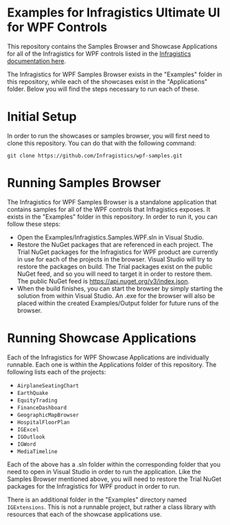 # Examples for Infragistics Ultimate UI for WPF Controls

This repository contains the Samples Browser and Showcase Applications for all of the Infragistics for WPF controls listed in the [Infragistics documentation here](https://www.infragistics.com/help/wpf/controls-components-and-frameworks).

The Infragistics for WPF Samples Browser exists in the "Examples" folder in this repository, while each of the showcases exist in the "Applications" folder. Below you will find the steps necessary to run each of these.

# Initial Setup

In order to run the showcases or samples browser, you will first need to clone this repository. You can do that with the following command:

```
git clone https://github.com/Infragistics/wpf-samples.git
```

# Running Samples Browser

The Infragistics for WPF Samples Browser is a standalone application that contains samples for all of the WPF controls that Infragistics exposes. It exists in the "Examples" folder in this repository. In order to run it, you can follow these steps:

- Open the Examples/Infragistics.Samples.WPF.sln in Visual Studio.
- Restore the NuGet packages that are referenced in each project. The Trial NuGet packages for the Infragistics for WPF product are currently in use for each of the projects in the browser. Visual Studio will try to restore the packages on build. The Trial packages exist on the public NuGet feed, and so you will need to target it in order to restore them. The public NuGet feed is https://api.nuget.org/v3/index.json.
- When the build finishes, you can start the browser by simply starting the solution from within Visual Studio. An .exe for the browser will also be placed within the created Examples/Output folder for future runs of the browser.

# Running Showcase Applications

Each of the Infragistics for WPF Showcase Applications are individually runnable. Each one is within the Applications folder of this repository. The following lists each of the projects:    

- `AirplaneSeatingChart`
- `EarthQuake`
- `EquityTrading`
- `FinanceDashboard`
- `GeographicMapBrowser`
- `HospitalFloorPlan`
- `IGExcel`
- `IGOutlook`
- `IGWord`
- `MediaTimeline`

Each of the above has a .sln folder within the corresponding folder that you need to open in Visual Studio in order to run the application. Like the Samples Browser mentioned above, you will need to restore the Trial NuGet packages for the Infragistics for WPF product in order to run.

There is an additional folder in the "Examples" directory named `IGExtensions`. This is not a runnable project, but rather a class library with resources that each of the showcase applications use.    